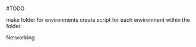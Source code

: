 #TODO


make folder for environments
create script for each environment within the folder



Networking
	
